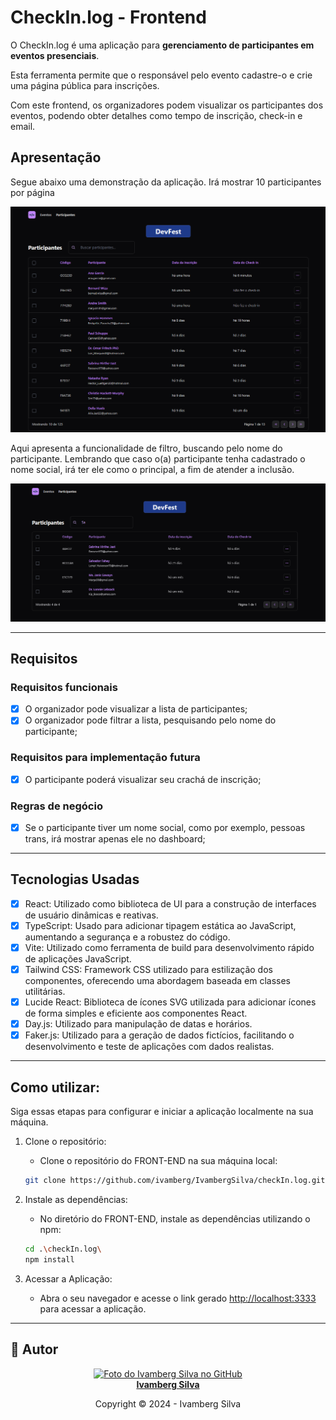 # CheckIn.log - Frontend

O CheckIn.log é uma aplicação para **gerenciamento de participantes em eventos presenciais**.

Esta ferramenta permite que o responsável pelo evento cadastre-o e crie uma página pública para inscrições.

Com este frontend, os organizadores podem visualizar os participantes dos eventos, podendo obter detalhes como tempo de inscrição, check-in e email.

## Apresentação

Segue abaixo uma demonstração da aplicação. Irá mostrar 10 participantes por página

<img src="/src/assets/images/exemplo1-CIL.png" alt="Exemplo do projeto CheckIn Log"/><br>

Aqui apresenta a funcionalidade de filtro, buscando pelo nome do participante. Lembrando que caso o(a) participante tenha cadastrado o nome social, irá ter ele como o principal, a fim de atender a inclusão.

<img src="/src/assets/images/exemplo2-CIL.png" alt="Exemplo do projeto CheckIn Log"/><br>

<hr>

## Requisitos

### Requisitos funcionais

- [x] O organizador pode visualizar a lista de participantes; 
- [x] O organizador pode filtrar a lista, pesquisando pelo nome do participante; 

### Requisitos para implementação futura

- [x] O participante poderá visualizar seu crachá de inscrição;

### Regras de negócio

- [x] Se o participante tiver um nome social, como por exemplo, pessoas trans, irá mostrar apenas ele no dashboard; 

<hr>

## Tecnologias Usadas

- [x] React: Utilizado como biblioteca de UI para a construção de interfaces de usuário dinâmicas e reativas.
- [x] TypeScript: Usado para adicionar tipagem estática ao JavaScript, aumentando a segurança e a robustez do código.
- [x] Vite: Utilizado como ferramenta de build para desenvolvimento rápido de aplicações JavaScript.
- [x] Tailwind CSS: Framework CSS utilizado para estilização dos componentes, oferecendo uma abordagem baseada em classes utilitárias.
- [x] Lucide React: Biblioteca de ícones SVG utilizada para adicionar ícones de forma simples e eficiente aos componentes React.
- [x] Day.js: Utilizado para manipulação de datas e horários.
- [x] Faker.js: Utilizado para a geração de dados fictícios, facilitando o desenvolvimento e teste de aplicações com dados realistas.

<hr>

## Como utilizar:
Siga essas etapas para configurar e iniciar a aplicação localmente na sua máquina.

1) Clone o repositório:
    - Clone o repositório do FRONT-END na sua máquina local:
    ```bash
    git clone https://github.com/ivamberg/IvambergSilva/checkIn.log.git
    ```

2) Instale as dependências:
    - No diretório do FRONT-END, instale as dependências utilizando o npm:
    ```bash
    cd .\checkIn.log\
    npm install
    ```
    
3) Acessar a Aplicação:
    - Abra o seu navegador e acesse o link gerado [http://localhost:3333](http://localhost:3333) para acessar a aplicação.

<hr>

## 🤝 Autor

<p align="center">
    <a href="https://www.linkedin.com/in/ivamberg-silva/">
        <img src="https://avatars.githubusercontent.com/u/99219836" width="100px;" alt="Foto do Ivamberg Silva no GitHub" /><br>
        <b>Ivamberg Silva</b>
    </a>
</p>
<p align="center">Copyright © 2024 - Ivamberg Silva</p>